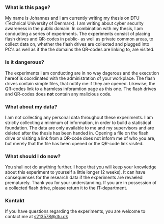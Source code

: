 ### What is this page?
My name is Johannes and I am currently writing my thesis on DTU (Technical University of Denmark). I am writing about cyber security awareness in the public domain. In combination with my thesis, I am conducting a series of experiments. The experiments consist of placing flash drives and QR-codes in public- as well as private common areas, to collect data on, whether the flash drives are collected and plugged into PC's as well as if the the domains the QR-codes are linking to, are visited.

### Is it dangerous?
The experiments I am conducting are in no way dagerous and the execution hereof is coordinated with the administration of your workplace. The flash drives contain simple files, that notify me if they are opened. Likewise, the QR-codes link to a harmless inforamtion page as this one. The flash drives and QR-codes does **not** contain any malicious code.

### What about my data?
I am not collecting any personal data throughout these experiments. I am strictly collecting a minimum of information, in order to build a statistical foundation. The data are only available to me and my supervisors and are deleted after the thesis has been handed in. Opening a file on the flash drive or visiting a link from a QR-code does not inform me of who you are, but merely that the file has been opened or the QR-code link visited.

### What should I do now?
You shall not do anything further. I hope that you will keep your knowledge about this experiment to yourself a little longer (2 weeks). It can have consequenses for the research data if the experiments are revaeled prematurely. Thank you for your understanding. If you are in possession of a collected flash drive, please return it to the IT-department.

### Kontakt
If you have questions regarding the experiments, you are welcome to contact me at s213578@dtu.dk